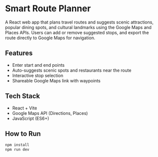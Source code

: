 # Smart Route Planner

A React web app that plans travel routes and suggests scenic attractions, popular dining spots, and cultural landmarks using the Google Maps and Places APIs. Users can add or remove suggested stops, and export the route directly to Google Maps for navigation.

## Features
- Enter start and end points
- Auto-suggests scenic spots and restaurants near the route
- Interactive stop selection
- Shareable Google Maps link with waypoints

## Tech Stack
- React + Vite
- Google Maps API (Directions, Places)
- JavaScript (ES6+)

## How to Run
```bash
npm install
npm run dev
